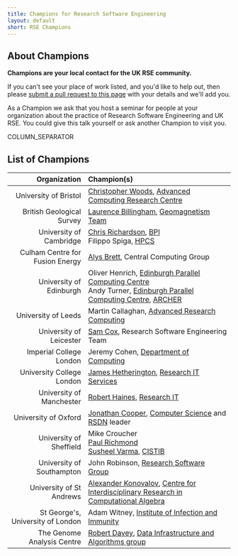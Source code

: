 ```yaml
---
title: Champions for Research Software Engineering
layout: default
short: RSE Champions
---
```


## About Champions

**Champions are your local contact for the UK RSE community.**

If you can't see your place of work listed, and you'd like to help out, then please [submit a pull request to this page](https://github.com/UKRSE/UKRSE.github.io/blob/master/champions.md) with your details and we'll add you.

As a Champion we ask that you host a seminar for people at your organization about the practice of Research Software Engineering and UK RSE. You could give this talk yourself or ask another Champion to visit you.

COLUMN_SEPARATOR

## List of Champions

Organization | Champion(s)
------------:|:-----------
University of Bristol | [Christopher Woods](http://chryswoods.com), [Advanced Computing Research Centre](https://www.acrc.bris.ac.uk)
British Geological Survey | [Laurence Billingham](http://www.bgs.ac.uk/staff/profiles/41149.html), [Geomagnetism Team](http://www.geomag.bgs.ac.uk/)
University of Cambridge | [Chris Richardson](http://www.bpi.cam.ac.uk/user/chris), [BPI](http://www.bpi.cam.ac.uk) <br/> Filippo Spiga, [HPCS](http://www.hpc.cam.ac.uk)
Culham Centre for Fusion Energy | [Alys Brett](https://uk.linkedin.com/in/alysbrett), Central Computing Group
University of Edinburgh | Oliver Henrich, [Edinburgh Parallel Computing Centre](https://www.epcc.ed.ac.uk) <br /> Andy Turner, [Edinburgh Parallel Computing Centre](http://www.epcc.ed.ac.uk), [ARCHER](http://www.archer.ac.uk)
University of Leeds | Martin Callaghan, [Advanced Research Computing](http://www.arc.leeds.ac.uk)
University of Leicester | [Sam Cox](https://uk.linkedin.com/in/sam-cox), Research Software Engineering Team
Imperial College London | Jeremy Cohen, [Department of Computing](http://www.imperial.ac.uk/computing)
University College London | [James Hetherington](http://www.ucl.ac.uk/research-it-services/people/james), [Research IT Services](http://www.ucl.ac.uk/research-it-services)
University of Manchester | [Robert Haines](http://software.ac.uk/fellows/robert-haines), [Research IT](http://www.itservices.manchester.ac.uk/research/)
University of Oxford | [Jonathan Cooper](http://www.cs.ox.ac.uk/people/jonathan.cooper/), [Computer Science](http://www.cs.ox.ac.uk/) and [RSDN](http://rsdn.oerc.ox.ac.uk) leader
University of Sheffield | Mike Croucher  <br/> [Paul Richmond](http://www.paulrichmond.staff.shef.ac.uk/) <br/> [Susheel Varma](http://www.cistib.org/cistib_shf/index.php/people/developers/susheel-varma), [CISTIB](http://www.cistib.org/cistib_shf/)
University of Southampton | John Robinson, [Research Software Group](http://rsg.soton.ac.uk/)
University of St Andrews | [Alexander Konovalov](http://blogs.cs.st-andrews.ac.uk/alexk/), [Centre for Interdisciplinary Research in Computational Algebra](http://www-circa.mcs.st-and.ac.uk/)
St George's, University of London | Adam Witney, [Institute of Infection and Immunity](http://www.sgul.ac.uk/research/infection/)
The Genome Analysis Centre | [Robert Davey](http://software.ac.uk/fellows/robert-paul-davey), [Data Infrastructure and Algorithms group](http://www.tgac.ac.uk/sequencing-informatics/)
